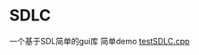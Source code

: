 # SDLC
一个基于SDL简单的gui库
简单demo
[testSDLC.cpp](https://github.com/liubailin2017/box/blob/graph/Test/testSDLC.cpp)
